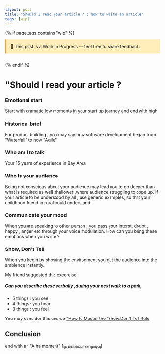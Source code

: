 ```yaml
---
layout: post
title: "Should I read your article ? : how to write an article"
tags: [wip]
---
```


{% if page.tags contains "wip" %}
<div style="background:#ffeeba; border-left:4px solid #f0ad4e; padding:1em; margin-bottom:2em;">
  🚧 This post is a Work In Progress — feel free to share feedback.
</div>
{% endif %}


# "Should I read your article ?

### Emotional start
Start with dramatic low moments in your start up journey and end with high 

### Historical brief 
 For product building , you may say how software development began from "Waterfall" to now "Agile"

### Who am I to talk 
 Your 15 years of experience in Bay Area

### Who is your audience
Being not conscious about your audience may lead you to go deeper than what is required as well shallower ,where audience struggling to cope up.
If your article to be understood by all , use generic examples, so that your childhood friend in rural could understand.
### Communicate your mood
When you are speaking to other person , you pass your interst, doubt , happy , anger etc through your voice modulation. How can you bring these emotions when you write ?
### Show, Don't Tell
When you begin by showing the environment you get the audience into the ambience instantly.

My friend suggested this excercise, 
##### Can you describe these verbally ,during your next walk to a park,
 - 5 things : you see
 - 4 things : you hear
 - 3 things : you feel

You may consider this course ["How to Master the 'Show,Don't Tell Rule](https://reedsy.com/learning/courses/writing/show-dont-tell)






## Conclusion

end with an "A ha moment"
[முத்தாய்ப்பான முடிவு]
